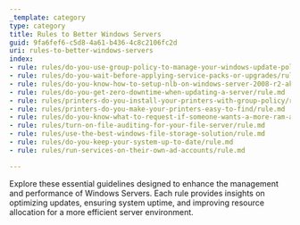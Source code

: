 ```yaml
---
_template: category
type: category
title: Rules to Better Windows Servers
guid: 9fa6fef6-c5d8-4a61-b436-4c8c2106fc2d
uri: rules-to-better-windows-servers
index:
- rule: rules/do-you-use-group-policy-to-manage-your-windows-update-policy/rule.md
- rule: rules/do-you-wait-before-applying-service-packs-or-upgrades/rule.md
- rule: rules/do-you-know-how-to-setup-nlb-on-windows-server-2008-r2-aka-network-load-balancing/rule.md
- rule: rules/do-you-get-zero-downtime-when-updating-a-server/rule.md
- rule: rules/printers-do-you-install-your-printers-with-group-policy/rule.md
- rule: rules/printers-do-you-make-your-printers-easy-to-find/rule.md
- rule: rules/do-you-know-what-to-request-if-someone-wants-a-more-ram-and-processors-on-a-vm-or-a-pc/rule.md
- rule: rules/turn-on-file-auditing-for-your-file-server/rule.md
- rule: rules/use-the-best-windows-file-storage-solution/rule.md
- rule: rules/do-you-keep-your-system-up-to-date/rule.md
- rule: rules/run-services-on-their-own-ad-accounts/rule.md

---
```


Explore these essential guidelines designed to enhance the management and performance of Windows Servers. Each rule provides insights on optimizing updates, ensuring system uptime, and improving resource allocation for a more efficient server environment.

